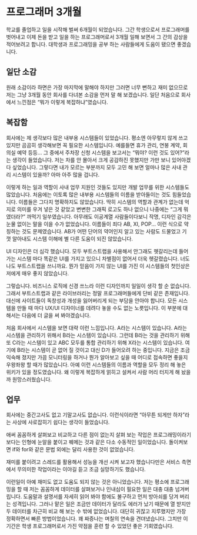 # 프로그래머 3개월

학교를 졸업하고 일을 시작해 벌써 6개월이 되었습니다. 그간 학생으로서 프로그래머를 벗어내고 이제 돈을 받고 일을 하는 프로그래머로서 3개월 일해 보면서 그 간의 감상을 적어보려고 합니다. 대학생과 프로그래밍을 공부 하는 사람들에게 도움이 됐으면 좋겠습니다.

## 일단 소감

원래 소감이라 하면은 가장 마지막에 말해야 하지만 그러면 너무 뻔하고 재미 없으므로 저는 그냥 3개월 동안 회사를 다녀본 소감을 먼저 말 해 보겠습니다.	일단 처음으로 회사에서 느낀점은 “뭐가 이렇게 복잡하냐”였습니다.

## 복잡함

회사에는 제 생각보다 많은 내부용 시스템들이 있었습니다. 평소엔 아무렇지 않게 쓰고 있지만 곰곰히 생각해보면 꼭 필요한 시스템입니다. 예를들면 휴가 관리, 연봉 계약, 회의실 예약 등등... 그 중에서 주차장 신청 시스템을 보고서는 “뭐야? 이런 것도 있어?”라는 생각이 들었습니다. 저는 차를 안 몰아서 크게 공감하진 못했지만 가만 보니 있어야겠다 싶었습니다. 그렇다면 내가 모르는 부분까지 모두 고민 해 보면 얼마나 많은 사내 관리 시스템이 있을까? 아마 아주 많을 겁니다.

이렇게 하는 일과 역할이 사내 업무 지원인 것들도 있지만 개발 업무를 위한 시스템들도 많았습니다. 처음에는 이토록 많은 내부용 시스템들의 이름을 받아들이는 것도 힘들었습니다. 이름들은 그다지 명확하지도 않았습니다. 딱히 시스템의 역할과 관계가 없는데 억지로 의미를 우겨 넣은 것 같았고 변변한 그래픽 로고도 하나 없으니 나중에는 “그게 뭐였더라?” 까먹기 일쑤였습니다. 아무래도 이공계열 사람들이다보니 작명, 디자인 감각은 눈물 없이는 말을 이을 수가 없었습니다. 이름들이 죄다 AB, XI, POP... 이런 식으로 약칭하는 것도 문제였습니다. AB가 어떤 단어의 약어인지 알고 있는 사람도 드물었고 기껏 알아내도 시스템 이해에 별 다른 도움이 되진 않았습니다.

UI 디자인은 더 심각 했습니다. 모두 부트스트랩을 사용해서 안그래도 헷갈리는데 들어가는 시스템 마다 똑같은 UI를 가지고 있으니 차별점이 없어서 더욱 헷갈렸습니다. 너도 나도 부트스트랩을 쓰니까요. 뭔가 믿음이 가지 않는 UI를 가진 이 시스템들의 첫인상은 저에게 매우 좋지 않았습니다.

그렇습니다. 비즈니스 로직에 신경 쓰느라 이런 디자인까지 일일이 생각 할 순 없습니다. 그래서 부트스트랩과 같은 라이브러리는 정말 프로그래머들에게 단비 같은 존재입니다. 대신에 사이트들이 독창성과 개성을 잃어버리게 되는 부담을 안아야 합니다. 모든 시스템을 만들 때 마다 UX/UI 디자이너를 데려다 놓을 수도 없는 노릇입니다. 이 부분에 대해서는 다음에 더 글을 써 봐야겠습니다.

처음 회사에서 시스템을 보면 대략 이런 느낌입니다. A라는 시스템이 있습니다. A라는 시스템을 관리하기 위해서 B라는 시스템이 있습니다. 그런데 B라는 것을 관리하기 위해 또 C라는 시스템이 있고 ABC 모두를 통합 관리하기 위해 X라는 시스템이 있습니다. 여기에 B라는 시스템이 곧 없어 질 것이고 대신 D가 들어오려 하는 중입니다. 지금은 조금 익숙해 졌지만 가끔 모니터링을 하거나 뭔가 알아보고 싶을 때 어디로 접속하면 좋을지 우왕좌왕 할 때가 많았습니다. 아예 이런 시스템들의 이름과 역할을 모두 정리 해 놓은 위키가 있을 정도였습니다. 왜 이렇게 복잡하게 얽히고 설켜서 사람 머리 터지게 해 놨을까 원망스러웠습니다.

## 업무

회사에는 중간고사도 없고 기말고사도 없습니다. 이런식이라면 “아무튼 되게만 하자”라는 사상에 사로잡히기 쉽다는 생각이 들었습니다.

애써 꼼꼼하게 살펴보고 비교하고 다른 점이 없는지 살펴 보는 작업은 프로그래밍이라기 보다는 인형에 눈알을 붙이고 꿰메는 것과 같은 다소 수동적인 일이었습니다. 돌이켜보면 if와 for와 같은 문법 외에는 달리 사용한 것이 없었습니다.

재미를 붙이려고 스레드를 활용해서 성능을 개선 시켜 보고자 했습니다만은 서비스 측면에서 무의미한 작업이라는 이야길 듣고 조금 실망하기도 했습니다.

이런일이 아예 재미도 없고 도움도 되지 않는 것은 아니었습니다. 저는 평소에 프로그래밍을 할 때 저는 꼼꼼하게 데이터를 살펴보거나 인내심이 필요한 일은 대충 대충 넘겨버립니다. 도움말과 설명서를 자세히 읽어 봐야 함에도 불구하고 먼저 방아쇠를 당겨 버리는 성격입니다. 그러나 맡은 일은 조금만 데이터가 달라도 에러가 났기 때문에 열 받지만 두 데이터를 차근히 비교 해 보는 수 밖에 없었습니다. 대단히 귀찮고 지루했지만 가장 정확하면서 빠른 방법이었습니다. 꽤 짜증나는 며칠의 연속을 견뎌냈습니다. 그치만 이 기간은 학생 프로그래머로서 가진 약점을 훈련 할 수 있었던 좋은 기회였습니다.